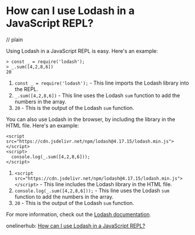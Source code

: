# How can I use Lodash in a JavaScript REPL?
// plain

Using Lodash in a JavaScript REPL is easy. Here's an example:

```
> const _ = require('lodash');
> _.sum([4,2,8,6])
20
```

1. `const _ = require('lodash');` - This line imports the Lodash library into the REPL.
2. `_.sum([4,2,8,6])` - This line uses the Lodash `sum` function to add the numbers in the array.
3. `20` - This is the output of the Lodash `sum` function.

You can also use Lodash in the browser, by including the library in the HTML file. Here's an example:

```
<script src="https://cdn.jsdelivr.net/npm/lodash@4.17.15/lodash.min.js"></script>
<script>
  console.log(_.sum([4,2,8,6]));
</script>
```

1. `<script src="https://cdn.jsdelivr.net/npm/lodash@4.17.15/lodash.min.js"></script>` - This line includes the Lodash library in the HTML file.
2. `console.log(_.sum([4,2,8,6]));` - This line uses the Lodash `sum` function to add the numbers in the array.
3. `20` - This is the output of the Lodash `sum` function.

For more information, check out the [Lodash documentation](https://lodash.com/docs/).

onelinerhub: [How can I use Lodash in a JavaScript REPL?](https://onelinerhub.com/javascript-lodash/how-can-i-use-lodash-in-a-javascript-repl)